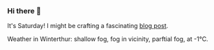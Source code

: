 ### Hi there :wave:

It's Saturday! I might be crafting a fascinating [blog post](https://www.benjaminwuethrich.dev).

Weather in Winterthur: shallow fog, fog in vicinity, parftial fog, at -1°C.
